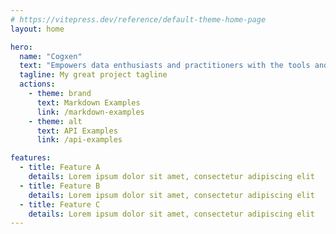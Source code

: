 ```yaml
---
# https://vitepress.dev/reference/default-theme-home-page
layout: home

hero:
  name: "Cogxen"
  text: "Empowers data enthusiasts and practitioners with the tools and knowledge to unlock the potential of data."
  tagline: My great project tagline
  actions:
    - theme: brand
      text: Markdown Examples
      link: /markdown-examples
    - theme: alt
      text: API Examples
      link: /api-examples

features:
  - title: Feature A
    details: Lorem ipsum dolor sit amet, consectetur adipiscing elit
  - title: Feature B
    details: Lorem ipsum dolor sit amet, consectetur adipiscing elit
  - title: Feature C
    details: Lorem ipsum dolor sit amet, consectetur adipiscing elit
---
```


